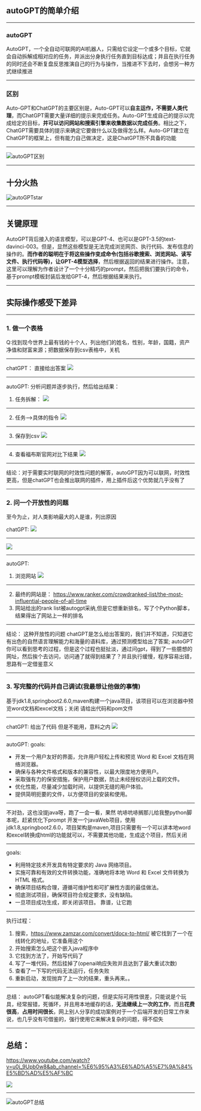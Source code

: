 ## autoGPT的简单介绍

---

### autoGPT
AutoGPT，一个全自动可联网的AI机器人，只需给它设定一个或多个目标，它就会自动拆解成相对应的任务，并派出分身执行任务直到目标达成；并且在执行任务的同时还会不断复盘反思推演自己的行为与操作，当推进不下去时，会想另一种方式继续推进

---

### 区别
Auto-GPT和ChatGPT的主要区别是，Auto-GPT可以**自主运作，不需要人类代理**，而ChatGPT需要大量详细的提示来完成任务。Auto-GPT生成自己的提示以完成给定的目标，**并可以访问网站和搜索引擎来收集数据以完成任务**。相比之下，ChatGPT需要具体的提示来确定它要做什么以及做得怎么样。Auto-GPT建立在ChatGPT的框架上，但有能力自己做决定，这是ChatGPT所不具备的功能

---
![autoGPT区别](assets/autoGPT区别.svg)

---
## 十分火热
![autoGPTstar](assets/autoGPTstar.svg)


---
## 关键原理
AutoGPT背后接入的语言模型，可以是GPT-4、也可以是GPT-3.5的text-davinci-003。但是，显然这些模型是无法完成浏览网页、执行代码、发布信息的操作的。**而作者的聪明在于将这些操作变成命令(包括谷歌搜索、浏览网站、读写文件、执行代码等)，让GPT-4模型选择**，然后根据返回的结果进行操作。注意，这里可以理解为作者设计了一个十分精巧的prompt，然后把我们要执行的命令，基于prompt模板封装后发给GPT-4，然后根据结果来执行。

---
## 实际操作感受下差异

---

### 1. 做一个表格
Q:找到现今世界上最有钱的十个人，列出他们的姓名，性别，年龄，国籍，资产净值和财富来源；把数据保存到csv表格中，关机

---

chatGPT：
直接给出答案
![](assets/topRichByChatGPT.png)

---
autoGPT:
分析问题并逐步执行，然后给出结果：

1. 任务拆解：
![](assets/拆解目标.png)

---

2. 任务-->具体的指令
![](assets/autogpt-任务到指令.png)

---

3. 保存到csv
![](assets/topRichByAutoGPT.png)

---

4. 查看福布斯官网对比下结果
![](assets/forbes.png)

---

结论：对于需要实时联网的时效性问题的解答，autoGPT因为可以联网，时效性更高，但是chatGPT也会推出联网的插件，用上插件后这个优势就几乎没有了

---

### 2. 问一个开放性的问题
至今为止，对人类影响最大的人是谁，列出原因

chatGPT:
![](assets/开放性问题-chat1.png)

---

![](开放性问题-chat2.png)

---

autoGPT:
1. 浏览网站
![](assets/疯狂搜索列表.png)

---

2. 最终的网站是： https://www.ranker.com/crowdranked-list/the-most-influential-people-of-all-time
3. 网站给出的rank list被autogpt采纳,但是它想重新排名，写了个Python脚本，结果得出了网站上一样的排名

---

结论：
这种开放性的问题
chatGPT是怎么给出答案的，我们并不知道，只知道它有出色的自然语言理解能力和海量的语料库，通过预测模型给出了答案;
autoGPT你可以看到思考的过程，但是这个过程也挺扯淡，通过问gpt，得到了一些臆想的网址，然后挨个去访问，访问通了就得到结果了？并且执行缓慢，程序容易出错，思路有一定借鉴意义

---

### 3. 写完整的代码并自己调试(我最想让他做的事情)

基于jdk1.8,springboot2.6.0,maven构建一个java项目，该项目可以在浏览器中预览word文档和excel文档；关闭
请给出代码和pom文件

---

chatGPT:
给出了代码  但是不能用，意料之内
![](assets/附件预览-chat.jpg)

---

autoGPT:
goals:
- 开发一个用户友好的界面，允许用户轻松上传和预览 Word 和 Excel 文档在网络浏览器。
- 确保与各种文件格式和版本的兼容性，以最大限度地方便用户。
- 采取强有力的保安措施，保护用户数据，防止未经授权访问上载的文件。
- 优化性能，尽量减少加载时间，以提供无缝的用户体验。
- 提供简明扼要的文件，以方便项目的安装和使用。

---

不对劲，这也没提java呀，跑了一会一看，果然 吭哧吭哧搁那儿给我整python脚本呢，赶紧优化下prompt
开发一个javaWeb项目，使用jdk1.8,springboot2.6.0，项目架构是maven,项目只需要有一个可以讲本地word和excel转换成html的功能就可以，不需要其他功能，生成这个项目，然后关闭

---

goals:
- 利用特定技术开发具有特定要求的 Java 网络项目。
- 实施可靠和有效的文件转换功能，准确地将本地 Word 和 Excel 文件转换为 HTML 格式。
- 确保项目结构合理，遵循可维护性和可扩展性方面的最佳做法。
- 彻底测试项目，确保项目符合规定要求，没有缺陷。
- 一旦项目成功生成，即关闭该项目。
靠谱，让它跑

---

执行过程：
1. 搜索，https://www.zamzar.com/convert/docx-to-html/  被它找到了一个在线转化的地址，它准备用这个
2. 开始搜索怎么吧这个嵌入java程序中
3. 它找到方法了，开始写代码了
4. 写了一堆代码，然后挂掉了(openai响应失败并且达到了最大重试次数)
5. 查看了一下写的代码无法运行，任务失败
6. 重新启动，发现抛弃了上一次的结果，重头再来。。

---
总结：
autoGPT看似能解决复杂的问题，但是实际可用性很差，只能说是个玩具，经常报错，死循环，并且用本地缓存的话，**无法继续上一次的工作**，而且**花费很高**，**占用时间很长**，网上别人分享的成功案例对于一个后端开发的日常工作来说，也几乎没有可借鉴的，强行使用它来解决复杂的问题，得不偿失

---
## 总结：

https://www.youtube.com/watch?v=u0j_9Upb0w8&ab_channel=%E6%95%A3%E6%AD%A5%E7%9A%84%E5%BD%AD%E5%AF%BC

![](assets/使用对比.png)

---

![autoGPT总结](assets/autoGPT总结.png)